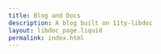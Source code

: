 ```yaml
---
title: Blog and Docs
description: A blog built on 11ty-libdoc
layout: libdoc_page.liquid
permalink: index.html
---
```

